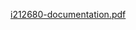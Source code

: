 [i212680-documentation.pdf](https://github.com/user-attachments/files/19234992/i212680-documentation.pdf)
